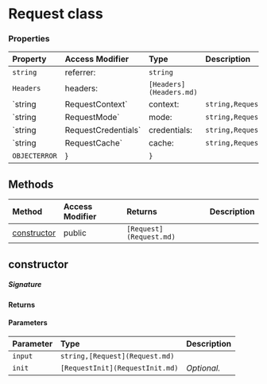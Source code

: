 # Request class




### Properties

| Property	   | Access Modifier | Type	| Description|
|:-------------|:----|:-------|:-----------|
|`string`     | referrer: | `string` |  |
|`Headers`     | headers: | `[Headers](Headers.md)` |  |
|`string|RequestContext`     | context: | `string,RequestContext` |  |
|`string|RequestMode`     | mode: | `string,RequestMode` |  |
|`string|RequestCredentials`     | credentials: | `string,RequestCredentials` |  |
|`string|RequestCache`     | cache: | `string,RequestCache` |  |
|`OBJECTERROR`     | } | `}` |  |




## Methods

| Method	   | Access Modifier | Returns	| Description|
|:-------------|:----|:-------|:-----------|
|[constructor](#constructor)     | public | `[Request](Request.md)` |  |




## constructor



##### Signature

#### Returns

#### Parameters


| Parameter	   | Type    | Description |
|:-------------|:---------------|:------------|
| `input`    | `string,[Request](Request.md)` |  |
| `init`    | `[RequestInit](RequestInit.md)` | _Optional._ |

